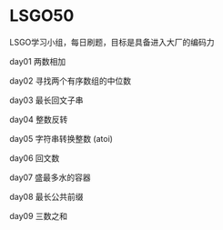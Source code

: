 # LSGO50
LSGO学习小组，每日刷题，目标是具备进入大厂的编码力

day01   两数相加

day02   寻找两个有序数组的中位数

day03   最长回文子串

day04   整数反转

day05   字符串转换整数 (atoi)

day06   回文数

day07   盛最多水的容器

day08   最长公共前缀

day09   三数之和
